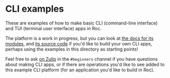 # CLI examples

These are examples of how to make basic CLI (command-line interface) and TUI (terminal user interface) apps in Roc.

The platform is a work in progress, but you can look at [the docs for its modules](https://www.roc-lang.org/examples/cli/Http),
and [its source code](https://github.com/roc-lang/basic-cli) if you'd like to build your own CLI apps, perhaps using
the examples in this directory as starting points!

Feel free to ask [on Zulip](https://roc.zulipchat.com) in the `#beginners` channel if you have questions about making
CLI apps, or if there are operations you'd like to see added to this example CLI platform (for
an application you'd like to build in Roc).
